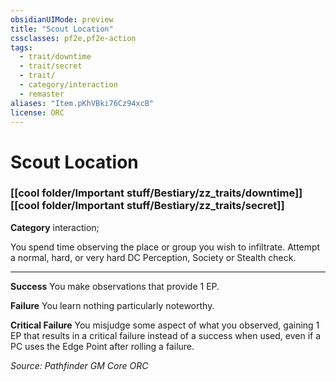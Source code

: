 ```yaml
---
obsidianUIMode: preview
title: "Scout Location"
cssclasses: pf2e,pf2e-action
tags:
  - trait/downtime
  - trait/secret
  - trait/
  - category/interaction
  - remaster
aliases: "Item.pKhVBki76Cz94xcB"
license: ORC
---
```

# Scout Location

### [[cool folder/Important stuff/Bestiary/zz_traits/downtime]][[cool folder/Important stuff/Bestiary/zz_traits/secret]]

**Category** interaction; 




You spend time observing the place or group you wish to infiltrate. Attempt a normal, hard, or very hard DC Perception, Society or Stealth check.

* * *

**Success** You make observations that provide 1 EP.

**Failure** You learn nothing particularly noteworthy.

**Critical Failure** You misjudge some aspect of what you observed, gaining 1 EP that results in a critical failure instead of a success when used, even if a PC uses the Edge Point after rolling a failure.

*Source: Pathfinder GM Core*
*ORC*